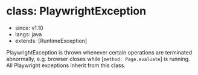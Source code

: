 # class: PlaywrightException
* since: v1.10
* langs: java
* extends: [RuntimeException]

PlaywrightException is thrown whenever certain operations are terminated abnormally, e.g.
browser closes while [`method: Page.evaluate`] is running. All Playwright exceptions
inherit from this class.
